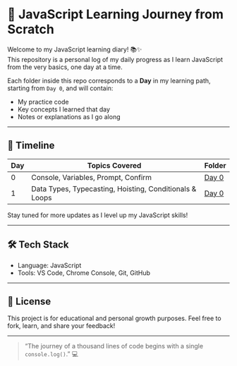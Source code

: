 # 🚀 JavaScript Learning Journey from Scratch

Welcome to my JavaScript learning diary! 📚✨  
This repository is a personal log of my daily progress as I learn JavaScript from the very basics, one day at a time.

Each folder inside this repo corresponds to a **Day** in my learning path, starting from `Day 0`, and will contain:
- My practice code
- Key concepts I learned that day
- Notes or explanations as I go along

---

## 📅 Timeline
| Day | Topics Covered | Folder |
|-----|----------------|--------|
| 0   | Console, Variables, Prompt, Confirm | [Day 0](/Day_0) |
| 1   | Data Types, Typecasting, Hoisting, Conditionals & Loops  | [Day 0](/Day_1) |

Stay tuned for more updates as I level up my JavaScript skills!

---

## 🛠 Tech Stack
- Language: JavaScript
- Tools: VS Code, Chrome Console, Git, GitHub

---

## 🔖 License
This project is for educational and personal growth purposes. Feel free to fork, learn, and share your feedback!

---

> “The journey of a thousand lines of code begins with a single `console.log()`.” 💻

